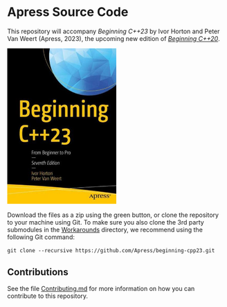 # Apress Source Code

This repository will accompany *Beginning C++23* by Ivor Horton and Peter Van Weert (Apress, 2023), 
the upcoming new edition of [*Beginning C++20*](https://www.apress.com/9781484258835).

<img src="BeginningCpp23.jpg" width=50% height=50% alt="Cover image"/>

Download the files as a zip using the green button, or clone the repository to your machine using Git. 
To make sure you also clone the 3rd party submodules in the [Workarounds](Workarounds) directory, 
we recommend using the following Git command:

    git clone --recursive https://github.com/Apress/beginning-cpp23.git

## Contributions

See the file [Contributing.md](Contributing.md) for more information on how you can contribute to this repository.
